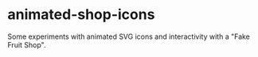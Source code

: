 animated-shop-icons
===================

Some experiments with animated SVG icons and interactivity with a "Fake Fruit Shop".
